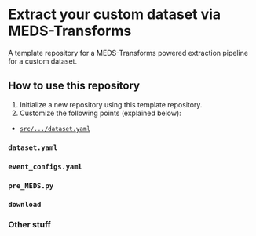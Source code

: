 # Extract your custom dataset via MEDS-Transforms

A template repository for a MEDS-Transforms powered extraction pipeline for a custom dataset.

## How to use this repository

1. Initialize a new repository using this template repository.
2. Customize the following points (explained below):

- [`src/.../dataset.yaml`](todo)

### `dataset.yaml`

### `event_configs.yaml`

### `pre_MEDS.py`

### `download`

### Other stuff
